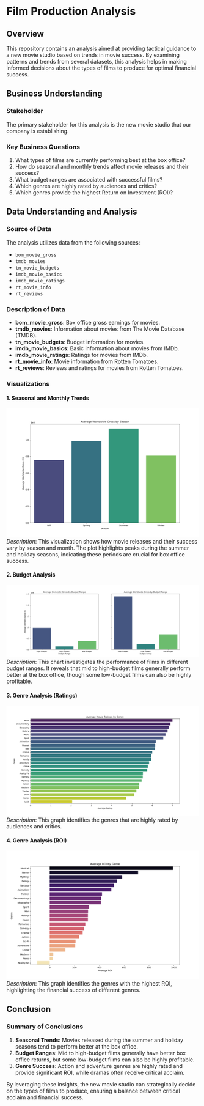 # Film Production Analysis

## Overview

This repository contains an analysis aimed at providing tactical guidance to a new movie studio based on trends in movie success. By examining patterns and trends from several datasets, this analysis helps in making informed decisions about the types of films to produce for optimal financial success.

## Business Understanding

### Stakeholder
The primary stakeholder for this analysis is the new movie studio that our company is establishing.

### Key Business Questions
1. What types of films are currently performing best at the box office?
2. How do seasonal and monthly trends affect movie releases and their success?
3. What budget ranges are associated with successful films?
4. Which genres are highly rated by audiences and critics?
5. Which genres provide the highest Return on Investment (ROI)?

## Data Understanding and Analysis

### Source of Data
The analysis utilizes data from the following sources:
- `bom_movie_gross`
- `tmdb_movies`
- `tn_movie_budgets`
- `imdb_movie_basics`
- `imdb_movie_ratings`
- `rt_movie_info`
- `rt_reviews`

### Description of Data
- **bom_movie_gross**: Box office gross earnings for movies.
- **tmdb_movies**: Information about movies from The Movie Database (TMDB).
- **tn_movie_budgets**: Budget information for movies.
- **imdb_movie_basics**: Basic information about movies from IMDb.
- **imdb_movie_ratings**: Ratings for movies from IMDb.
- **rt_movie_info**: Movie information from Rotten Tomatoes.
- **rt_reviews**: Reviews and ratings for movies from Rotten Tomatoes.

### Visualizations

#### 1. Seasonal and Monthly Trends
![Seasonal Trends](https://github.com/am-eric/Film-Analysis/blob/v-notebook/worlwide_gross_seasons.png)
*Description*: This visualization shows how movie releases and their success vary by season and month. The plot highlights peaks during the summer and holiday seasons, indicating these periods are crucial for box office success.

#### 2. Budget Analysis
![Budget Analysis](https://github.com/am-eric/Film-Analysis/blob/v-notebook/budget_ranges.png)
*Description*: This chart investigates the performance of films in different budget ranges. It reveals that mid to high-budget films generally perform better at the box office, though some low-budget films can also be highly profitable.

#### 3. Genre Analysis (Ratings)
![Genre Ratings](https://github.com/am-eric/Film-Analysis/blob/v-notebook/genre_rating.png)
*Description*: This graph identifies the genres that are highly rated by audiences and critics.

#### 4. Genre Analysis (ROI)
![Genre ROI](https://github.com/am-eric/Film-Analysis/blob/v-notebook/genre_roi.png)
*Description*: This graph identifies the genres with the highest ROI, highlighting the financial success of different genres.

## Conclusion

### Summary of Conclusions
1. **Seasonal Trends**: Movies released during the summer and holiday seasons tend to perform better at the box office.
2. **Budget Ranges**: Mid to high-budget films generally have better box office returns, but some low-budget films can also be highly profitable.
3. **Genre Success**: Action and adventure genres are highly rated and provide significant ROI, while dramas often receive critical acclaim.

By leveraging these insights, the new movie studio can strategically decide on the types of films to produce, ensuring a balance between critical acclaim and financial success.
